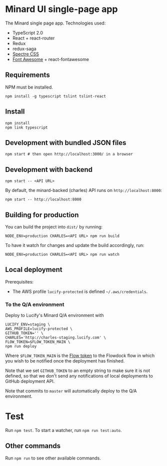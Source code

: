 
# Minard UI single-page app

The Minard single page app. Technologies used:

- TypeScript 2.0
- React + react-router
- Redux
- redux-saga
- [Spectre CSS](https://picturepan2.github.io/spectre/)
- [Font Awesome](http://fontawesome.io/icons/) + react-fontawesome

## Requirements

NPM must be installed.

```shell
npm install -g typescript tslint tslint-react
```

## Install

```shell
npm install
npm link typescript
```

## Development with bundled JSON files

```shell
npm start # then open http://localhost:3000/ in a browser
```

## Development with backend

```shell
npm start -- <API URL>
```

By default, the minard-backed (charles) API runs on `http://localhost:8000`:

```shell
npm start -- http://localhost:8000
```

## Building for production

You can build the project into `dist/` by running:

```shell
NODE_ENV=production CHARLES=<API URL> npm run build
```

To have it watch for changes and update the build accordingly, run:

```shell
NODE_ENV=production CHARLES=<API URL> npm run watch
```

## Local deployment

Prerequisites:
 - The AWS profile `lucify-protected` is defined `~/.aws/credentials`.

### To the Q/A environment

Deploy to Lucify's Minard Q/A environment with
```shell
LUCIFY_ENV=staging \
AWS_PROFILE=lucify-protected \
GITHUB_TOKEN='' \
CHARLES='http://charles-staging.lucify.com' \
FLOW_TOKEN=$FLOW_TOKEN_MAIN \
npm run deploy
```

Where `$FLOW_TOKEN_MAIN` is the [Flow token](https://www.flowdock.com/account/tokens)
to the Flowdock flow in which you wish to be notified once the
deployment has finished.

Note that we set `GITHUB_TOKEN` to an empty string to
make sure it is not defined, so that we don't send any
notifications of local deployments to GitHub deployment API.

Note that commits to `master` will automatically deploy to the Q/A environment.

# Test

Run `npm test`. To start a watcher, run `npm run test:auto`.

## Other commands

Run `npm run` to see other available commands.
